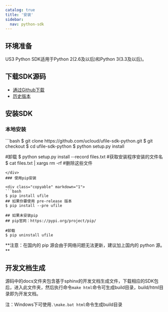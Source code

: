 ```yaml
---
catalog: true  
title: '安装'
sidebar:
  nav: python-sdk
---
```

## 环境准备

US3 Python SDK适用于Python 2(2.6及以后)和Python 3(3.3及以后)。

## 下载SDK源码

* [通过Github下载](https://github.com/ucloud/ufile-sdk-python)
* [历史版本](https://github.com/ucloud/ufile-sdk-python/releases)

## 安装SDK

### 本地安装

<div class="copyable" markdown="1">
```bash
$ git clone https://github.com/ucloud/ufile-sdk-python.git
$ git checkout <tag/branch>
$ cd ufile-sdk-python
$ python setup.py install

#卸载
$ python setup.py install --record files.txt #获取安装程序安装的文件名
$ cat files.txt | xargs rm -rf               #删除这些文件
```
</div>
### 使用pip安装

<div class="copyable" markdown="1">
```bash
$ pip install ufile
## 如果你要使用 pre-release 版本
$ pip install --pre ufile

## 如果未安装pip
## pip官网：https://pypi.org/project/pip/

#卸载
$ pip uninstall ufile
```
</div>**注意：在国内的 pip 源会由于网络问题无法更新，建议加上国内的 python 源。**

## 开发文档生成

源码中的docs文件夹包含基于sphinx的开发文档生成文件，下载相应的SDK包后，进入此文件夹，然后执行命令`make html`命令可生成build目录，build/html目录即为开发文档。

注：Windows下可使用`.\make.bat html`命令生成build目录